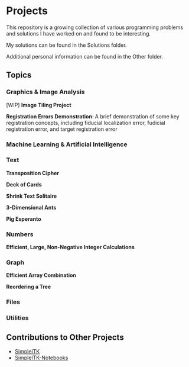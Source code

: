 # Projects
This repository is a growing collection of various programming problems and solutions I have worked on and found to be interesting.

My solutions can be found in the Solutions folder.

Additional personal information can be found in the Other folder.

## Topics

### Graphics & Image Analysis
[WIP] **Image Tiling Project**

**Registration Errors Demonstration**: A brief demonstration of some key registration concepts, including fiducial localization error, fudicial registration error, and target registration error

### Machine Learning & Artificial Intelligence

### Text
**Transposition Cipher**

**Deck of Cards**

**Shrink Text Solitaire**

**3-Dimensional Ants**

**Pig Esperanto**

### Numbers
**Efficient, Large, Non-Negative Integer Calculations**

### Graph
**Efficient Array Combination**

**Reordering a Tree**

### Files

### Utilities

## Contributions to Other Projects

* [SimpleITK](../../../SimpleITK)
* [SimpleITK-Notebooks](../../../SimpleITK-Notebooks)